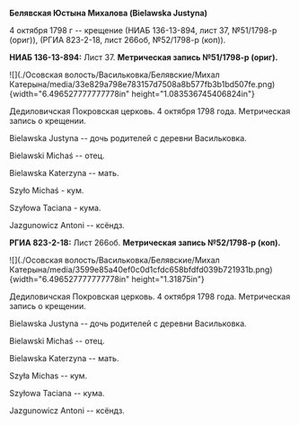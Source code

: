 **Белявская Юстына Михалова (Bielawska Justyna)**

4 октября 1798 г -- крещение (НИАБ 136-13-894, лист 37, №51/1798-р
(ориг)), (РГИА 823-2-18, лист 266об, №52/1798-р (коп)).

**НИАБ 136-13-894:** Лист 37. **Метрическая запись №51/1798-р (ориг).**

![](./Осовская волость/Васильковка/Белявские/Михал Катерына/media/33e829a798e783157d7508a8b577fb3b1bd507fe.png){width="6.496527777777778in"
height="1.083536745406824in"}

Дедиловичская Покровская церковь. 4 октября 1798 года. Метрическая
запись о крещении.

Bielawska Justyna -- дочь родителей с деревни Васильковка.

Bielawski Michaś -- отец.

Bielawska Katerzyna -- мать.

Szyło Michaś - кум.

Szyłowa Taciana - кума.

Jazgunowicz Antoni -- ксёндз.

**РГИА 823-2-18:** Лист 266об. **Метрическая запись №52/1798-р (коп).**

![](./Осовская волость/Васильковка/Белявские/Михал Катерына/media/3599e85a40ef0c0d1cfdc658bfdfd039b721931b.png){width="6.496527777777778in"
height="1.31875in"}

Дедиловичская Покровская церковь. 4 октября 1798 года. Метрическая
запись о крещении.

Bielawska Justyna -- дочь родителей с деревни Васильковка.

Bielawski Michaś -- отец.

Bielawska Katerzyna -- мать.

Szyła Michas -- кум.

Szyłowa Taciana -- кума.

Jazgunowicz Antoni -- ксёндз.
